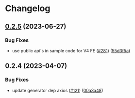 # Changelog

## [0.2.5](https://github.com/marianfoo/ui5-cc-excelUpload/compare/generator-ui5-excelupload-v0.2.4...generator-ui5-excelupload-v0.2.5) (2023-06-27)


### Bug Fixes

* use public api´s in sample code for V4 FE ([#281](https://github.com/marianfoo/ui5-cc-excelUpload/issues/281)) ([55d3f5a](https://github.com/marianfoo/ui5-cc-excelUpload/commit/55d3f5a17ca748c20fef4fd6a9476374844e592c))

## 0.2.4 (2023-04-07)


### Bug Fixes

* update generator dep axios ([#121](https://github.com/marianfoo/ui5-cc-excelUpload/issues/121)) ([00a3a48](https://github.com/marianfoo/ui5-cc-excelUpload/commit/00a3a48c9bd341fde061739a9d97bf73eb22cf27))

